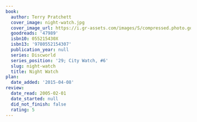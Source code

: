 ```yaml
---
book:
  author: Terry Pratchett
  cover_image: night-watch.jpg
  cover_image_url: https://i.gr-assets.com/images/S/compressed.photo.goodreads.com/books/1320518310l/47989._SX98_.jpg
  goodreads: '47989'
  isbn10: 055215430X
  isbn13: '9780552154307'
  publication_year: null
  series: Discworld
  series_position: '29; City Watch, #6'
  slug: night-watch
  title: Night Watch
plan:
  date_added: '2015-04-08'
review:
  date_read: 2005-02-01
  date_started: null
  did_not_finish: false
  rating: 5
---
```

